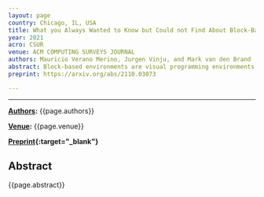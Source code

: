 ```yaml
---
layout: page
country: Chicago, IL, USA
title: What you Always Wanted to Know but Could not Find About Block-Based Environments [Under review]
year: 2021
acro: CSUR
venue: ACM COMPUTING SURVEYS JOURNAL
authors: Mauricio Verano Merino, Jurgen Vinju, and Mark van den Brand
abstract: Block-based environments are visual programming environments, which are becoming more and more popular because of their ease of use. The ease of use comes thanks to their intuitive graphical representation and structural metaphors (jigsaw-like puzzles) to display valid combinations of language constructs to the users. Part of the current popularity of block-based environments is thanks to Scratch. As a result they are often associated with tools for children or young learners. However, it is unclear how these types of programming environments are developed and used in general. So we conducted a systematic literature review on block-based environments by studying 152 papers published between 2014 and 2020, and a non-systematic tool review of 32 block-based environments. In particular, we provide a helpful inventory of block-based editors for end-users on different topics and domains. Likewise, we focused on identifying the main components of block-based environments, how they are engineered, and how they are used. This survey should be equally helpful for language engineering researchers and language engineers alike.
preprint: https://arxiv.org/abs/2110.03073

---
```


---

**[Authors](#):** {{page.authors}}

**[Venue](#):** {{page.venue}}

<!-- **[DOI]({{page.doi}})** |  -->
**[Preprint]({{page.preprint}}){:target="_blank"}** 

## Abstract

{{page.abstract}}